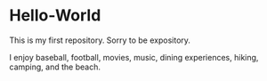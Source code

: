 # Hello-World
This is my first repository.  Sorry to be expository.  

I enjoy baseball, football, movies, music, dining experiences, hiking, camping, and the beach.
